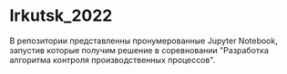 # Irkutsk_2022
В репозитории представленны пронумерованные Jupyter Notebook, запустив которые получим решение в соревновании "Разработка алгоритма контроля производственных процессов".
